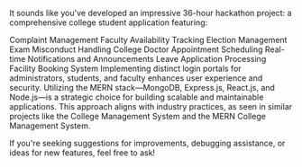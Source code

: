 It sounds like you've developed an impressive 36-hour hackathon project: a comprehensive college student application featuring:

Complaint Management
Faculty Availability Tracking
Election Management
Exam Misconduct Handling
College Doctor Appointment Scheduling
Real-time Notifications and Announcements
Leave Application Processing
Facility Booking System
Implementing distinct login portals for administrators, students, and faculty enhances user experience and security. Utilizing the MERN stack—MongoDB, Express.js, React.js, and Node.js—is a strategic choice for building scalable and maintainable applications. This approach aligns with industry practices, as seen in similar projects like the College Management System and the MERN College Management System.

If you're seeking suggestions for improvements, debugging assistance, or ideas for new features, feel free to ask!
